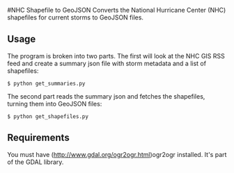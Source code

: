 #NHC Shapefile to GeoJSON
Converts the National Hurricane Center (NHC) shapefiles for current storms to GeoJSON files.

## Usage

The program is broken into two parts. The first will look at the NHC GIS RSS feed and create a summary json file with storm metadata and a list of shapefiles:

```
$ python get_summaries.py
````

The second part reads the summary json and fetches the shapefiles, turning them into GeoJSON files:

```
$ python get_shapefiles.py
````

## Requirements

You must have (http://www.gdal.org/ogr2ogr.html)ogr2ogr installed. It's part of the GDAL library.
